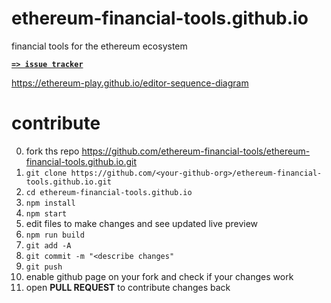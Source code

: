 # ethereum-financial-tools.github.io
financial tools for the ethereum ecosystem

[**`=> issue tracker`**](https://github.com/ethereum/financial-tools/issues)

https://ethereum-play.github.io/editor-sequence-diagram

# contribute
0. fork ths repo https://github.com/ethereum-financial-tools/ethereum-financial-tools.github.io.git
01. `git clone https://github.com/<your-github-org>/ethereum-financial-tools.github.io.git`
02. `cd ethereum-financial-tools.github.io`
03. `npm install`
04. `npm start`
05. edit files to make changes and see updated live preview
06. `npm run build`
07. `git add -A`
08. `git commit -m "<describe changes"`
09. `git push`
10. enable github page on your fork and check if your changes work
11. open **PULL REQUEST** to contribute changes back

<!--
# usage (module)
`npm install ethereum-financial-tools`
```js
const tools = require('ethereum-financial-tools')

// for now, see `demo.js`
```

# usage (iframe)
```html
<!doctype html>
<html>
  <head><meta charset="utf-8"></head>
  <body>
    <iframe src="https://ethereum-financial-tools.github.io"></iframe>
    <script>
      var tools = document.querySelector('iframe')

      // @TODO: not yet implemented
    </script>
  </body>
</html>
```
-->
